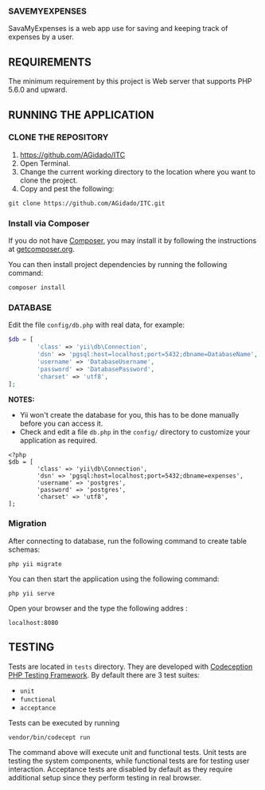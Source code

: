 ### SAVEMYEXPENSES

SavaMyExpenses is a web app use for saving and keeping track of expenses by a user.

REQUIREMENTS
------------
The minimum requirement by this project is Web server that supports PHP 5.6.0 and upward.

RUNNING THE APPLICATION
------------------------

### CLONE THE REPOSITORY 
1. https://github.com/AGidado/ITC
2. Open Terminal.
3. Change the current working directory to the location where you want to clone the project.
4. Copy and pest the following:
~~~
git clone https://github.com/AGidado/ITC.git
~~~

### Install via Composer

If you do not have [Composer](http://getcomposer.org/), you may install it by following the instructions
at [getcomposer.org](http://getcomposer.org/doc/00-intro.md#installation-nix).

You can then install project dependencies by running the following command:

~~~
composer install
~~~

### DATABASE

Edit the file `config/db.php` with real data, for example:

```php
$db = [
        'class' => 'yii\db\Connection',
        'dsn' => 'pgsql:host=localhost;port=5432;dbname=DatabaseName',
        'username' => 'DatabaseUsername',
        'password' => 'DatabasePassword',
        'charset' => 'utf8',
];
``` 
**NOTES:**
- Yii won't create the database for you, this has to be done manually before you can access it.
- Check and edit a file `db.php` in the `config/` directory to customize your application as required.

```
<?php
$db = [
        'class' => 'yii\db\Connection',
        'dsn' => 'pgsql:host=localhost;port=5432;dbname=expenses',
        'username' => 'postgres',
        'password' => 'postgres',
        'charset' => 'utf8',
];
``` 
### Migration
After connecting to database, run the following command to create table schemas:
~~~
php yii migrate
~~~

You can then start the application using the following command:

~~~
php yii serve
~~~
Open your browser and the type the following addres :

~~~
localhost:8080
~~~

TESTING
-------

Tests are located in `tests` directory. They are developed with [Codeception PHP Testing Framework](http://codeception.com/).
By default there are 3 test suites:

- `unit`
- `functional`
- `acceptance`

Tests can be executed by running

```
vendor/bin/codecept run
```

The command above will execute unit and functional tests. Unit tests are testing the system components, while functional
tests are for testing user interaction. Acceptance tests are disabled by default as they require additional setup since
they perform testing in real browser. 

